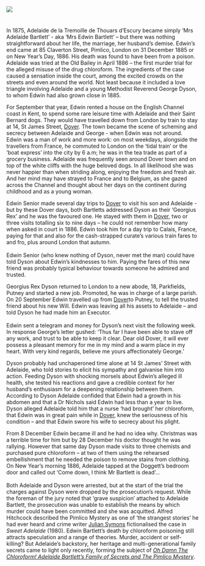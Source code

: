 <a href="https://www.kent-maps.online"><img src="https://kent-map.github.io/mdpress/juncture/ve-button.png"></a>
<param ve-config title="Adelaide Bartlett" author="Rosemary Storkey" layout="vtl" banner="https://upload.wikimedia.org/wikipedia/commons/6/69/An_illustrated_and_descriptive_guide_to_the_great_railways_of_England_and_their_connections_with_the_Continent_%281885%29_%2814573960910%29.jpg">

<param ve-entity eid="Q179224" aliases="Dover">

#

In 1875, Adelaide de la Tremoille de Thouars d’Escury became simply ‘Mrs Adelaide Bartlett’ - aka ‘Mrs Edwin Bartlett’ – but there was nothing straightforward about her life, the marriage, her husband’s demise. Edwin’s end came at 85 Claverton Street, Pimlico, London on 31 December 1885 or on New Year’s Day, 1886. His death was found to have been from a poison. Adelaide was tried at the Old Bailey in April 1886 – the first murder trial for the alleged misuse of the drug chloroform. The ingredients of the case caused a sensation inside the court, among the excited crowds on the streets and even around the world. Not least because it included a love triangle involving Adelaide and a young Methodist Reverend George Dyson, to whom Edwin had also grown close in 1885.  
<param ve-image url="https://upload.wikimedia.org/wikipedia/commons/5/5c/Adelaide_Bartlett.jpg" label="Adelaide Bartlett" attribution="contemporary photograph, Public domain, via Wikimedia Commons">

For September that year, Edwin rented a house on the English Channel coast in Kent, to spend some rare leisure time with Adelaide and their Saint Bernard dogs. They would have travelled down from London by train to stay at 14, St James Street, [Dover](/19c/19c-dover). The town became the scene of scheming and secrecy between Adelaide and George - when Edwin was not around. Edwin was a man of work and more work: on most weekdays, alongside the travellers from France, he commuted to London on the ‘tidal train’ or the ‘boat express’ into the city by 6 a.m; he was in the tea trade as part of a grocery business.  Adelaide was frequently seen around Dover town and on top of the white cliffs with the huge beloved dogs. In all likelihood she was never happier than when striding along, enjoying the freedom and fresh air. And her mind may have strayed to France and to Belgium, as she gazed across the Channel and thought about her days on the continent during childhood and as a young woman.
<param ve-image url="https://upload.wikimedia.org/wikipedia/commons/8/8f/The_earth_and_its_inhabitants_%281881%29_%2814781134931%29.jpg" label="The Earth and Its Inhabitants" attribution="Reclus, Elisée, 1830-1905;Ravenstein, Ernest George, 1834-1913;Keane, A. H., 1833-1912, No restrictions, via Wikimedia Commons"> 

Edwin Senior made several day trips to [Dover](/19c/19c-dover) to visit his son and Adelaide - but by these Dover days, both Bartletts addressed Dyson as their ‘Georgius Rex’ and he was the favoured one. He stayed with them in [Dover](/19c/19c-dover), two or three visits totalling six to nine days – he could not remember how many when asked in court in 1886. Edwin took him for a day trip to Calais, France, paying for that and also for the cash-strapped curate’s various train fares to and fro, plus around London that autumn.
<br><br>
Edwin Senior (who knew nothing of Dyson, never met the man) could have told Dyson about Edwin’s kindnesses to him. Paying the fares of this new friend was probably typical behaviour towards someone he admired and trusted.
<param ve-image url="https://upload.wikimedia.org/wikipedia/commons/1/16/CALAIS_DOUVRES._1881_-_Sj%C3%B6historiska_museet_-_Fo29648A.jpg" label="Double-hull ferry Calais-Douvres, 1881" attribution="Maritime Museum, Public domain, via Wikimedia Commons">

Georgius Rex Dyson returned to London to a new abode, 18, Parkfields, Putney and started a new job. Promoted, he was in charge of a large parish. On 20 September Edwin travelled up from [Dover](/19c/19c-dover)to Putney, to tell the trusted friend about his new Will. Edwin was leaving all his assets to Adelaide – and told Dyson he had made him an Executor.
<br><br>
Edwin sent a telegram and money for Dyson’s next visit the following week. In response George’s letter gushed:
‘Thus far I have been able to stave off any work, and trust to be able to keep it clear. Dear old Dover, it will ever possess a pleasant memory for me in my mind and a warm place in my heart. With very kind regards, believe me yours affectionately George.’
<param ve-image url="https://upload.wikimedia.org/wikipedia/commons/1/1b/Dover_Harbour_station.jpg" label="Dover Harbour Station c.1900" attribution="Locomotive Publishing Co., Public domain, via Wikimedia Commons">

Dyson probably had unchaperoned time alone at 14 St James’ Street with Adelaide, who told stories to elicit his sympathy and galvanise him into action. Feeding Dyson with shocking morsels about Edwin’s alleged ill health, she tested his reactions and gave a credible context for her husband’s enthusiasm for a deepening relationship between them. According to Dyson Adelaide confided that Edwin had a growth in his abdomen and that a Dr Nichols said Edwin had less than a year to live. Dyson alleged Adelaide told him that a nurse ‘had brought’ her chloroform, that Edwin was in great pain while in [Dover](/19c/19c-dover), knew the seriousness of his condition – and that Edwin swore his wife to secrecy about his plight.
<param ve-image url="https://upload.wikimedia.org/wikipedia/commons/9/93/Zonder_titel_PK-F-60.1560%2C_PK-F-60.1559.jpg" label="Dover seafront c. 1875" attribution="Valentine, J. via Wikimedia Commons" license="CC BY 4.0">

From 8 December Edwin became ill and he had no idea why.  Christmas was a terrible time for him but by 28 December his doctor thought he was rallying. However that same day Dyson made visits to three chemists and purchased pure chloroform – at two of them using the rehearsed embellishment that he needed the poison to remove stains from clothing. On New Year’s morning 1886, Adelaide tapped at the Doggett’s bedroom door and called out ‘Come down, I think Mr Bartlett is dead’…
<br><br>
Both Adelaide and Dyson were arrested, but at the start of the trial the charges against Dyson were dropped by the prosecution’s request. While the foreman of the jury noted that ‘grave suspicion’ attached to Adelaide Bartlett, the prosecution was unable to establish the means by which murder could have been committed and she was acquitted.
Alfred Hitchcock described the Pimlico Mystery as one of ‘the strangest stories’ he had ever heard and crime writer [Julian Symons](/20c/20c-symons-biography) fictionalised the case in _Sweet Adelaide_ (1980). Edwin Bartlett’s death by chloroform poisoning still attracts speculation and a range of theories. Murder, accident or self-killing? But Adelaide’s backstory, her heritage and multi-generational family secrets came to light only recently, forming the subject of [_Oh Damn The Chloroform! Adelaide Bartlett’s Family of Secrets and The Pimlico Mystery_](https://www.browndogbooks.uk/products/oh-damn-the-chloroform-rose-storkey). 
<param ve-image url="https://upload.wikimedia.org/wikipedia/commons/7/7a/Bottle_of_chloroform%2C_United_Kingdom%2C_1896-1945_Wellcome_L0058271.jpg" label="Bottle of Chloroform, 1896-1945 Wellcome L0058271" attribution="Wellcome Images, via Wikimedia Commons" license="CC BY 4.0"> 
